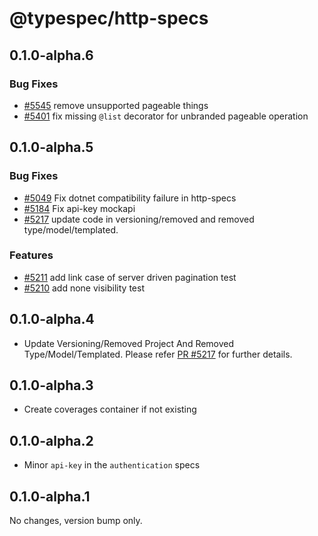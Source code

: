 # @typespec/http-specs

## 0.1.0-alpha.6

### Bug Fixes

- [#5545](https://github.com/microsoft/typespec/pull/5545) remove unsupported pageable things
- [#5401](https://github.com/microsoft/typespec/pull/5401) fix missing `@list` decorator for unbranded pageable operation


## 0.1.0-alpha.5

### Bug Fixes

- [#5049](https://github.com/microsoft/typespec/pull/5049) Fix dotnet compatibility failure in http-specs
- [#5184](https://github.com/microsoft/typespec/pull/5184) Fix api-key mockapi
- [#5217](https://github.com/microsoft/typespec/pull/5217) update code in versioning/removed and removed type/model/templated.

### Features

- [#5211](https://github.com/microsoft/typespec/pull/5211) add link case of server driven pagination test
- [#5210](https://github.com/microsoft/typespec/pull/5210) add none visibility test


## 0.1.0-alpha.4

- Update Versioning/Removed Project And Removed Type/Model/Templated. Please refer [PR #5217](https://github.com/microsoft/typespec/pull/5217) for further details.

## 0.1.0-alpha.3

- Create coverages container if not existing

## 0.1.0-alpha.2

- Minor `api-key` in the `authentication` specs

## 0.1.0-alpha.1

No changes, version bump only.
